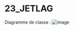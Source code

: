 # 23_JETLAG
Diagramme de classe :
![image](https://github.com/ZakinaA/23_JETLAG/assets/127833482/1200b887-083a-47cf-bd68-a3e4ff65511f)
